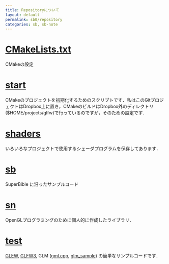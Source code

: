 ```yaml
---
title: Repositoryについて
layout: default
permalink: sb0/repository
categories: sb, sb-note
---
```


# [CMakeLists.txt](/github/CMakeLists.txt)

CMakeの設定

# [start](/tools/start)

CMakeのプロジェクトを初期化するためのスクリプトです．私はこのGitプロジェクトはDropbox上に置き，CMakeのビルドはDropbox外のディレクトリ($HOME/projects/glfw)で行っているのですが，そのための設定です．

# [shaders](/shaders)

いろいろなプロジェクトで使用するシェーダプログラムを保存してあります．

# [sb](/sb/)

SuperBible に沿ったサンプルコード

# [sn](/sn/)

OpenGLプログラミングのために個人的に作成したライブラリ．

# [test](/sn/test)

[GLEW](/sn/test/glew.cpp), [GLFW3](/sn/test/glfw.cpp), GLM ([gml.cpp](/sn/test/glm.cpp), [glm_sample](/sn/test/glm_sample.cpp)) の簡単なサンプルコードです．
